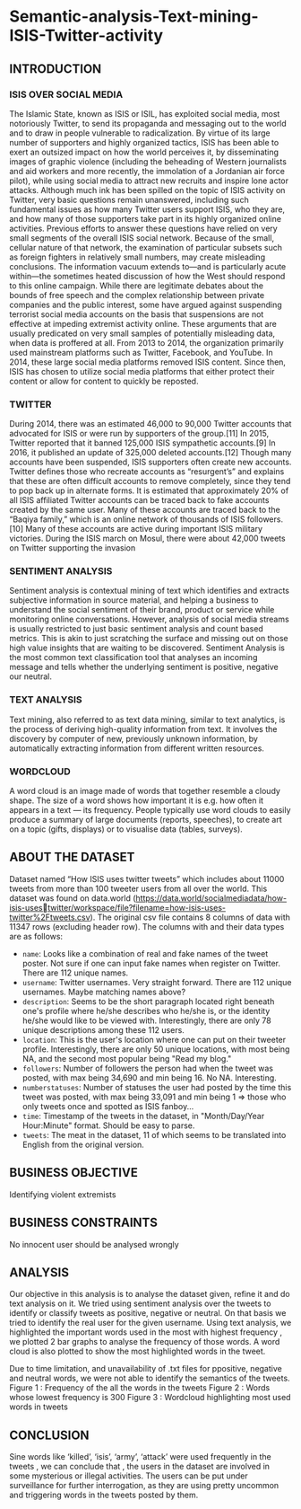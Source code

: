 # Semantic-analysis-Text-mining-ISIS-Twitter-activity


## INTRODUCTION 

### ISIS OVER SOCIAL MEDIA 
The Islamic State, known as ISIS or ISIL, has exploited social media, most notoriously 
Twitter, to send its propaganda and messaging out to the world and to draw in people 
vulnerable to radicalization. By virtue of its large number of supporters and highly 
organized tactics, ISIS has been able to exert an outsized impact on how the world 
perceives it, by disseminating images of graphic violence (including the beheading of 
Western journalists and aid workers and more recently, the immolation of a Jordanian air 
force pilot), while using social media to attract new recruits and inspire lone actor 
attacks. Although much ink has been spilled on the topic of ISIS activity on Twitter, very 
basic questions remain unanswered, including such fundamental issues as how many 
Twitter users support ISIS, who they are, and how many of those supporters take part in 
its highly organized online activities. Previous efforts to answer these questions have 
relied on very small segments of the overall ISIS social network. Because of the small, 
cellular nature of that network, the examination of particular subsets such as foreign 
fighters in relatively small numbers, may create misleading conclusions. The information 
vacuum extends to—and is particularly acute within—the sometimes heated discussion 
of how the West should respond to this online campaign. While there are legitimate 
debates about the bounds of free speech and the complex relationship between private 
companies and the public interest, some have argued against suspending terrorist social 
media accounts on the basis that suspensions are not effective at impeding extremist 
activity online. These arguments that are usually predicated on very small samples of 
potentially misleading data, when data is proffered at all. 
From 2013 to 2014, the organization primarily used mainstream platforms such 
as Twitter, Facebook, and YouTube. In 2014, these large social media platforms removed 
ISIS content. Since then, ISIS has chosen to utilize social media platforms that either 
protect their content or allow for content to quickly be reposted. 

### TWITTER 
During 2014, there was an estimated 46,000 to 90,000 Twitter accounts that advocated 
for ISIS or were run by supporters of the group.[11] In 2015, Twitter reported that it 
banned 125,000 ISIS sympathetic accounts.[9] In 2016, it published an update of 325,000 
deleted accounts.[12]
Though many accounts have been suspended, ISIS supporters often create new 
accounts. Twitter defines those who recreate accounts as “resurgent’s” and explains 
that these are often difficult accounts to remove completely, since they tend to pop back 
up in alternate forms. It is estimated that approximately 20% of all ISIS affiliated Twitter 
accounts can be traced back to fake accounts created by the same user. Many of these 
accounts are traced back to the “Baqiya family,” which is an online network of thousands 
of ISIS followers.[10] Many of these accounts are active during important ISIS military 
victories. During the ISIS march on Mosul, there were about 42,000 tweets on Twitter 
supporting the invasion 

### SENTIMENT ANALYSIS 
Sentiment analysis is contextual mining of text which identifies and extracts subjective 
information in source material, and helping a business to understand the social sentiment 
of their brand, product or service while monitoring online conversations. However, 
analysis of social media streams is usually restricted to just basic sentiment analysis and 
count based metrics. This is akin to just scratching the surface and missing out on those 
high value insights that are waiting to be discovered. Sentiment Analysis is the most 
common text classification tool that analyses an incoming message and tells whether the 
underlying sentiment is positive, negative our neutral. 

### TEXT ANALYSIS 
Text mining, also referred to as text data mining, similar to text analytics, is the process 
of deriving high-quality information from text. It involves the discovery by computer of 
new, previously unknown information, by automatically extracting information from 
different written resources. 

### WORDCLOUD 
A word cloud is an image made of words that together resemble a cloudy shape. 
The size of a word shows how important it is e.g. how often it appears in a text 
— its frequency. 
People typically use word clouds to easily produce a summary of large documents 
(reports, speeches), to create art on a topic (gifts, displays) or to visualise data 
(tables, surveys). 


## ABOUT THE DATASET 

Dataset named “How ISIS uses twitter tweets” which includes about 11000 tweets from 
more than 100 tweeter users from all over the world. This dataset was found on 
data.world (https://data.world/socialmediadata/how-isis-usestwitter/workspace/file?filename=how-isis-uses-twitter%2Ftweets.csv). 
The original csv file contains 8 columns of data with 11347 rows (excluding header row). 
The columns with and their data types are as follows: 
* `name`: Looks like a combination of real and fake names of the tweet poster. Not sure 
if one can input fake names when register on Twitter. There are 112 unique names. 
* `username`: Twitter usernames. Very straight forward. There are 112 unique usernames. 
Maybe matching names above? 
* `description`: Seems to be the short paragraph located right beneath one's profile 
where he/she describes who he/she is, or the identity he/she would like to be viewed 
with. Interestingly, there are only 78 unique descriptions among these 112 users. 
* `location`: This is the user's location where one can put on their tweeter profile. 
Interestingly, there are only 50 unique locations, with most being NA, and the second 
most popular being "Read my blog." 
* `followers`: Number of followers the person had when the tweet was posted, with max 
being 34,690 and min being 16. No NA. Interesting. 
* `numberstatuses`: Number of statuses the user had posted by the time this tweet was 
posted, with max being 33,091 and min being 1 => those who only tweets once and 
spotted as ISIS fanboy... 
* `time`: Timestamp of the tweets in the dataset, in "Month/Day/Year Hour:Minute" 
format. Should be easy to parse. 
* `tweets`: The meat in the dataset, 11 of which seems to be translated into English from 
the original version. 


## BUSINESS OBJECTIVE 
Identifying violent extremists 


## BUSINESS CONSTRAINTS 
No innocent user should be analysed wrongly 


## ANALYSIS 
Our objective in this analysis is to analyse the dataset given, refine it and do text analysis on it. We 
tried using sentiment analysis over the tweets to identify or classify tweets as positive, negative or 
neutral. On that basis we tried to identify the real user for the given username. Using text analysis, 
we highlighted the important words used in the most with highest frequency , we plotted 2 bar 
graphs to analyse the frequency of those words. A word cloud is also plotted to show the most 
highlighted words in the tweet. 

Due to time limitation, and unavailability of .txt files for ppositive, negative and neutral words, we 
were not able to identify the semantics of the tweets. 
Figure 1 : Frequency of the all the words in the tweets 
Figure 2 : Words whose lowest frequency is 300 
Figure 3 : Wordcloud highlighting most used words in tweets 


## CONCLUSION 
Sine words like ‘killed’, ‘isis’, ‘army’, ‘attack’ were used frequently in the tweets , we can 
conclude that , the users in the dataset are involved in some mysterious or illegal 
activities. 
The users can be put under surveillance for further interrogation, as they are using pretty 
uncommon and triggering words in the tweets posted by them.

